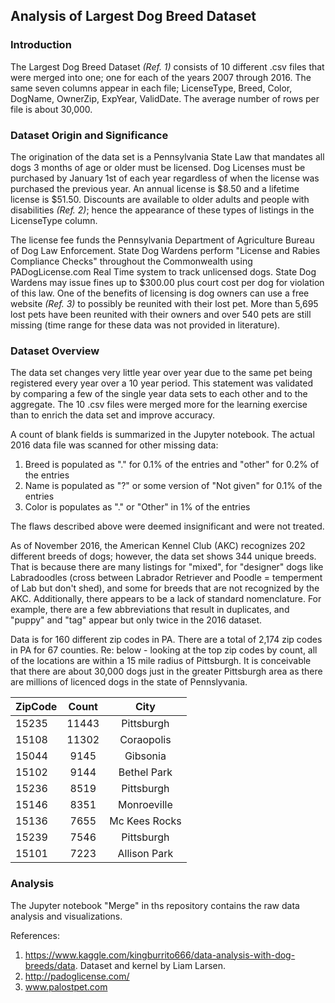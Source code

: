 ## **Analysis of Largest Dog Breed Dataset** 

### Introduction

The Largest Dog Breed Dataset *(Ref. 1)* consists of 10 different .csv files that were merged into one; one for each of the years 2007 through 
2016.  The same seven columns appear in each file; LicenseType, Breed, Color, DogName, OwnerZip, ExpYear, ValidDate.  The average 
number of rows per file is about 30,000.    

### Dataset Origin and Significance

The origination of the data set is a Pennsylvania State Law that mandates all dogs 3 months of age or older must be licensed. Dog 
Licenses must be purchased by January 1st of each year regardless of when the license was purchased the previous year.  An annual 
license is $8.50 and a lifetime license is $51.50. Discounts are available to older adults and people with disabilities *(Ref. 2)*; 
hence the appearance of these types of listings in the LicenseType column. 

The license fee funds the Pennsylvania Department of Agriculture Bureau of Dog Law Enforcement.  State Dog Wardens perform "License and 
Rabies Compliance Checks" throughout the Commonwealth using PADogLicense.com Real Time system to track unlicensed dogs. State Dog 
Wardens may issue fines up to $300.00 plus court cost per dog for violation of this law.  One of the benefits of licensing is dog owners
can use a free website *(Ref. 3)* to possibly be reunited with their lost pet. More than 5,695 lost pets have been reunited with their 
owners and over 540 pets are still missing (time range for these data was not provided in literature).   

### Dataset Overview

The data set changes very little year over year due to the same pet being registered every year over a 10 year period.  This statement 
was validated by comparing a few of the single year data sets to each other and to the aggregate.  The 10 .csv files were merged more for the learning exercise than to enrich the data set and improve accuracy.

A count of blank fields is summarized in the Jupyter notebook.  The actual 2016 data file was scanned for other missing data:  
1. Breed is populated as "." for 0.1% of the entries and "other" for 0.2% of the entries
2. Name is populated as "?" or some version of "Not given" for 0.1% of the entries
3. Color is populates as "." or "Other" in 1% of the entries

The flaws described above were deemed insignificant and were not treated.

As of November 2016, the American Kennel Club (AKC) recognizes 202 different breeds of dogs; however, the data set shows 344 unique
breeds.  That is because there are many listings for "mixed", for "designer" dogs like Labradoodles (cross between Labrador Retriever 
and Poodle = temperment of Lab but don't shed), and some for breeds that are not recognized by the AKC.  Additionally, there 
appears to be a lack of standard nomenclature.  For example, there are a few abbreviations that result in duplicates, and "puppy" and 
"tag" appear but only twice in the 2016 dataset.  

Data is for 160 different zip codes in PA.  There are a total of 2,174 zip codes in PA for 67 counties.  Re:  below - looking at the 
top zip codes by count, all of the locations are within a 15 mile radius of Pittsburgh.  It is conceivable that there are about 30,000 dogs just in the greater Pittsburgh area as there are millions of licenced dogs in the state of Pennslyvania.

| ZipCode | Count  |  City           | 
|---------|:------:|:---------------:|
| 15235   | 11443  |  Pittsburgh     |
| 15108   | 11302  |  Coraopolis     |
| 15044   |  9145  |  Gibsonia       |
| 15102   |  9144  |  Bethel Park    |
| 15236   |  8519  |  Pittsburgh     |
| 15146   |  8351  |  Monroeville    |
| 15136   |  7655  |  Mc Kees Rocks  |
| 15239   |  7546  |  Pittsburgh     |
| 15101   |  7223  |  Allison Park   |

### Analysis

The Jupyter notebook "Merge" in ths repository contains the raw data analysis and visualizations.
 
References:
1.  https://www.kaggle.com/kingburrito666/data-analysis-with-dog-breeds/data.  Dataset and kernel by Liam Larsen.
2.  http://padoglicense.com/
3.  www.palostpet.com
